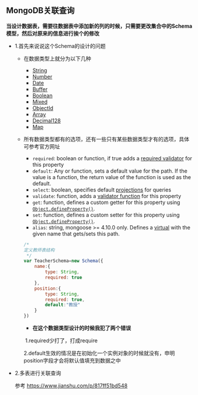 ## MongoDB关联查询



**当设计数据表，需要往数据表中添加新的列的时候，只需要更改集合中的Schema模型，然后对原来的信息进行挨个的修改**

+ 1.首先来说说这个Schema的设计的问题

  + 在数据类型上就分为以下几种

    - [String](https://mongoosejs.com/docs/schematypes.html#strings)
    - [Number](https://mongoosejs.com/docs/schematypes.html#numbers)
    - [Date](https://mongoosejs.com/docs/schematypes.html#dates)
    - [Buffer](https://mongoosejs.com/docs/schematypes.html#buffers)
    - [Boolean](https://mongoosejs.com/docs/schematypes.html#booleans)
    - [Mixed](https://mongoosejs.com/docs/schematypes.html#mixed)
    - [ObjectId](https://mongoosejs.com/docs/schematypes.html#objectids)
    - [Array](https://mongoosejs.com/docs/schematypes.html#arrays)
    - [Decimal128](https://mongoosejs.com/docs/api.html#mongoose_Mongoose-Decimal128)
    - [Map](https://mongoosejs.com/docs/schematypes.html#maps)

  + 所有数据类型都有的选项，还有一些只有某些数据类型才有的选项，具体可参考官方网址

    - `required`: boolean or function, if true adds a [required validator](https://mongoosejs.com/docs/validation.html#built-in-validators) for this property
    - `default`: Any or function, sets a default value for the path. If the value is a function, the return value of the function is used as the default.
    - `select`: boolean, specifies default [projections](https://docs.mongodb.com/manual/tutorial/project-fields-from-query-results/) for queries
    - `validate`: function, adds a [validator function](https://mongoosejs.com/docs/validation.html#built-in-validators) for this property
    - `get`: function, defines a custom getter for this property using [`Object.defineProperty()`](https://developer.mozilla.org/en-US/docs/Web/JavaScript/Reference/Global_Objects/Object/defineProperty).
    - `set`: function, defines a custom setter for this property using [`Object.defineProperty()`](https://developer.mozilla.org/en-US/docs/Web/JavaScript/Reference/Global_Objects/Object/defineProperty).
    - `alias`: string, mongoose >= 4.10.0 only. Defines a [virtual](https://mongoosejs.com/docs/guide.html#virtuals) with the given name that gets/sets this path.

    ```javascript
    /*
    定义教师表结构
     */
    var TeacherSchema=new Schema({
    	name:{
    		type: String,
    		required: true
    	},
    	position:{
    		type: String,
    		required: true,
    		default:"教授"
    	}
    })
    ```

    + **在这个数据类型设计的时候我犯了两个错误**

    ​	1.required少打了，打成require

    ​	2.default生效的情况是在初始化一个实例对象的时候就没有，申明position字段才会将默认值填充到数据之中

+ 2.多表进行关联查询

  参考 https://www.jianshu.com/p/817ff51bd548